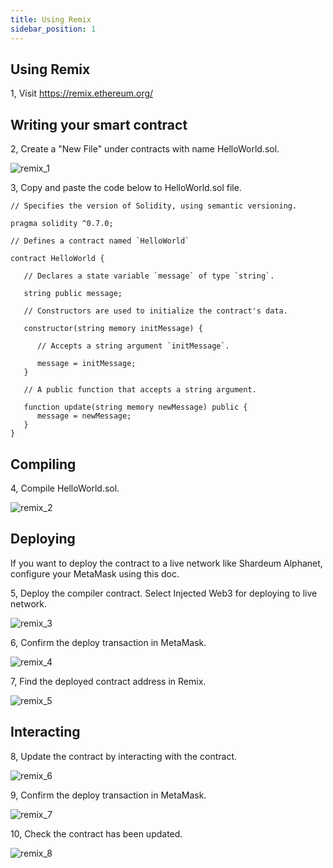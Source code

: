 ```yaml
---
title: Using Remix
sidebar_position: 1
---
```


## Using Remix

1, Visit https://remix.ethereum.org/

## Writing your smart contract

2, Create a "New File" under contracts with name HelloWorld.sol.

![remix_1](/img/remix/remix_1.png)

3, Copy and paste the code below to HelloWorld.sol file.

```solidity
// Specifies the version of Solidity, using semantic versioning.

pragma solidity ^0.7.0;

// Defines a contract named `HelloWorld`

contract HelloWorld {

   // Declares a state variable `message` of type `string`.

   string public message;

   // Constructors are used to initialize the contract's data.

   constructor(string memory initMessage) {

      // Accepts a string argument `initMessage`.

      message = initMessage;
   }

   // A public function that accepts a string argument.

   function update(string memory newMessage) public {
      message = newMessage;
   }
}
```

## Compiling

4, Compile HelloWorld.sol.

![remix_2](/img/remix/remix_2.png)

## Deploying

If you want to deploy the contract to a live network like Shardeum Alphanet, configure your MetaMask using this doc.

5, Deploy the compiler contract. Select Injected Web3 for deploying to live network.

![remix_3](/img/remix/remix_3.png)

6, Confirm the deploy transaction in MetaMask.

![remix_4](/img/remix/remix_4.png)

7, Find the deployed contract address in Remix.

![remix_5](/img/remix/remix_5.png)

## Interacting

8, Update the contract by interacting with the contract.

![remix_6](/img/remix/remix_6.png)

9, Confirm the deploy transaction in MetaMask.

![remix_7](/img/remix/remix_7.png)

10, Check the contract has been updated.

![remix_8](/img/remix/remix_8.png)
